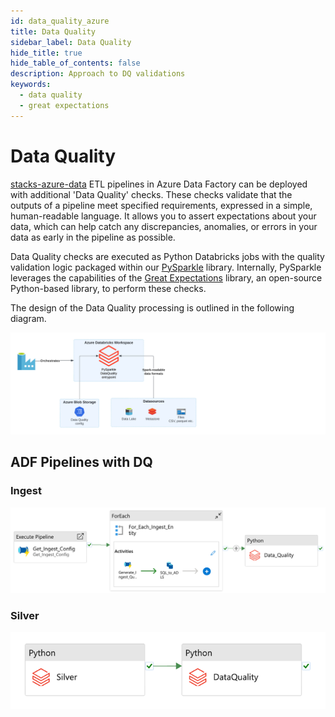 ```yaml
---
id: data_quality_azure
title: Data Quality
sidebar_label: Data Quality
hide_title: true
hide_table_of_contents: false
description: Approach to DQ validations
keywords:
  - data quality
  - great expectations
---
```


# Data Quality

[stacks-azure-data](https://github.com/amido/stacks-azure-data) ETL pipelines in Azure Data Factory
can be deployed with additional 'Data Quality' checks. These checks validate that the outputs of
a pipeline meet specified requirements, expressed in a simple, human-readable language. It allows
you to assert expectations about your data, which can help catch any discrepancies, anomalies, or
errors in your data as early in the pipeline as possible.

Data Quality checks are executed as Python Databricks jobs with the quality validation logic
packaged within our [PySparkle](../../../../common/data/pysparkle/pysparkle_data_quality.md) library.
Internally, PySparkle leverages the capabilities of the [Great Expectations](https://greatexpectations.io/)
library, an open-source Python-based library, to perform these checks.

The design of the Data Quality processing is outlined in the following diagram.

![ADF_Ingest_AzureSql_Example_DQ.png](../../images/ADF_DataQualityDesign.png?raw=true)


## ADF Pipelines with DQ

### Ingest

![ADF_Ingest_AzureSql_Example_DQ.png](../../images/ADF_Ingest_AzureSql_Example_DQ.png?raw=true)

### Silver

![ADF_silver_dq.png](../../images/ADF_silver_dq.png)
